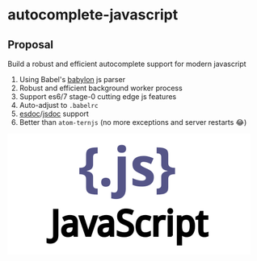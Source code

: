 # autocomplete-javascript

## Proposal
Build a robust and efficient autocomplete support for modern javascript

1. Using Babel's [babylon](https://github.com/babel/babylon) js parser
2. Robust and efficient background worker process
3. Support es6/7 stage-0 cutting edge js features
4. Auto-adjust to `.babelrc`
5. [esdoc](https://esdoc.org/)/[jsdoc](http://usejsdoc.org/) support
6. Better than `atom-ternjs` (no more exceptions and server restarts 😂)

![JavaScript](https://raw.githubusercontent.com/guiguan/autocomplete-javascript/master/images/javascript.png)
